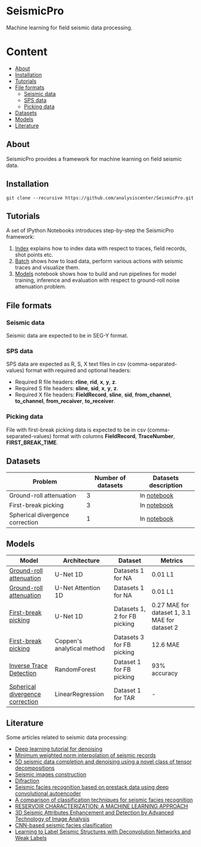 # SeismicPro

Machine learning for field seismic data processing.

Content
=================

* [About](#About)
* [Installation](#Installation)
* [Tutorials](#Tutorials)
* [File formats](#File-formats)
	* [Seismic data](#Seismic-data)
	* [SPS data](#SPS-data)
	* [Picking data](#Picking-data)
* [Datasets](#Datasets)
* [Models](#Models)
* [Literature](#Literature)

## About

SeismicPro provides a framework for machine learning on field seismic data.


## Installation

```
git clone --recursive https://github.com/analysiscenter/SeismicPro.git
```
## Tutorials

A set of IPython Notebooks introduces step-by-step the SeismicPro framework:

1. [Index](https://github.com/analysiscenter/SeismicPro/blob/master/tutorials/1.Index.ipynb) explains how to index data with respect to traces, field records, shot points etc.
2. [Batch](https://github.com/analysiscenter/SeismicPro/blob/master/tutorials/2.Batch.ipynb) shows how to load data, perform various actions with seismic traces and visualize them.
3. [Models](https://github.com/analysiscenter/SeismicPro/blob/master/tutorials/3.Noise_attenuation.ipynb) notebook shows how to build and run pipelines for model training, inference and evaluation with respect to ground-roll noise attenuation problem.


## File formats

### Seismic data

Seismic data are expected to be in SEG-Y format.

### SPS data

SPS data are expected as R, S, X text files in csv (comma-separated-values) format with required and optional headers:
* Required R file headers: **rline**, **rid**, **x**, **y**, **z**.
* Required S file headers: **sline**, **sid**, **x**, **y**, **z**.
* Required X file headers: **FieldRecord**, **sline**, **sid**, **from_channel**, **to_channel**, **from_recaiver**, **to_receiver**.

### Picking data

File with first-break picking data is expected to be in csv (comma-separated-values) format with columns **FieldRecord**, **TraceNumber**, **FIRST_BREAK_TIME**.

## Datasets

|Problem|Number of datasets|Datasets description|
|---|---|---|
|Ground-roll attenuation| 3| In [notebook](https://github.com/analysiscenter/SeismicPro/blob/master/datasets/noise_attenuation.ipynb) 
|First-break picking| 3 | In [notebook](https://github.com/analysiscenter/SeismicPro/blob/master/datasets/first_break_picking.ipynb)
|Spherical divergence correction | 1 | In [notebook](https://github.com/analysiscenter/SeismicPro/blob/master/datasets/spherical_divergence_correction.ipynb)


## Models

|Model|Architecture|Dataset|Metrics|
|---|---|---|---|
|[Ground-roll attenuation](https://github.com/analysiscenter/SeismicPro/blob/master/models/Ground-roll_attenuation/Unet_1D_model/model_description.ipynb)| U-Net 1D| Datasets 1 for NA| 0.01 L1 
|[Ground-roll attenuation](https://github.com/analysiscenter/SeismicPro/blob/master/models/Ground-roll_attenuation/Attention_model/model_description.ipynb)| U-Net Attention 1D| Datasets 1 for NA | 0.01 L1
|[First-break picking](https://github.com/analysiscenter/SeismicPro/blob/master/models/First_break_picking/1d_CNN/model_description.ipynb)| U-Net 1D | Datasets 1, 2 for FB picking | 0.27 MAE for dataset 1, 3.1 MAE for dataset 2
|[First-break picking](https://github.com/analysiscenter/SeismicPro/blob/master/models/First_break_picking/Coppen's_unsupervised_method/model_description.ipynb)| Coppen's analytical method | Datasets 3 for FB picking | 12.6 MAE
|[Inverse Trace Detection]() | RandomForest | Dataset 1 for FB picking | 93% accuracy
|[Spherical divergence correction]() | LinearRegression | Dataset 1 for TAR | -


## Literature

Some articles related to seismic data processing:
* [Deep learning tutorial for denoising](https://arxiv.org/pdf/1810.11614.pdf)
* [Minimum weighted norm interpolation of seismic records](https://pdfs.semanticscholar.org/a742/67142fcd14c4c8d19992bd304a80e064d62c.pdf)
* [5D seismic data completion and denoising using a novel class of tensor decompositions](https://dspace.mit.edu/openaccess-disseminate/1721.1/98498)
* [Seismic images construction](http://lserv.deg.gubkin.ru/file.php?file=../../1/dfwikidata/Voskresenskij.JU.N.Postroenie.sejsmicheskih.izobrazhenij.%28M,.RGUNG%29%282006%29%28T%29_GsPs_.pdf)
* [Difraction](https://mospolytech.ru/storage/43ec517d68b6edd3015b3edc9a11367b/files/LRNo93.pdf)
* [Seismic facies recognition based on prestack data using deep convolutional autoencoder](https://arxiv.org/abs/1704.02446)
* [A comparison of classification techniques for seismic facies recognition](http://mcee.ou.edu/aaspi/publications/2015/Tao_Interpretation_1.pdf)
* [RESERVOIR CHARACTERIZATION: A MACHINE
LEARNING APPROACH](https://arxiv.org/pdf/1506.05070)
* [3D Seismic Attributes Enhancement and Detection by
Advanced Technology of Image Analysis](https://tel.archives-ouvertes.fr/tel-00731886/document)
* [CNN-based seismic facies clasification](https://cs230.stanford.edu/projects_spring_2018/reports/8291004.pdf)
* [Learning to Label Seismic Structures with Deconvolution Networks and Weak Labels](http://www.yalaudah.com/assets/files/seg2018.pdf)